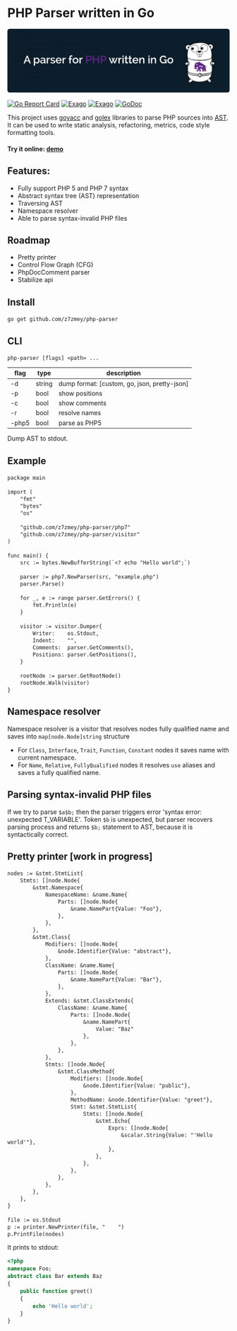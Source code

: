 <!--
  Title: PHP Parser
  Description: A Parser for PHP written in Go.
  Author: Slizov Vadym
  Keywords: php parser go golang ast
  -->

PHP Parser written in Go
========================

<img src="./parser.jpg" alt="PHP Parser written in Go" width="980"/>

[![Go Report Card](https://goreportcard.com/badge/github.com/z7zmey/php-parser)](https://goreportcard.com/report/github.com/z7zmey/php-parser)
[![Exago](https://api.exago.io:443/badge/tests/github.com/z7zmey/php-parser)](https://exago.io/project/github.com/z7zmey/php-parser)
[![Exago](https://api.exago.io:443/badge/cov/github.com/z7zmey/php-parser)](https://exago.io/project/github.com/z7zmey/php-parser)
[![GoDoc](https://godoc.org/github.com/z7zmey/php-parser?status.svg)](https://godoc.org/github.com/z7zmey/php-parser)

This project uses [goyacc](https://godoc.org/golang.org/x/tools/cmd/goyacc) and [golex](https://github.com/cznic/golex) libraries to parse PHP sources into [AST](https://en.wikipedia.org/wiki/Abstract_syntax_tree). It can be used to write static analysis, refactoring, metrics, code style formatting tools.

#### Try it online: [demo](https://php-parser.com)

Features:
---------

- Fully support PHP 5 and PHP 7 syntax
- Abstract syntax tree (AST) representation
- Traversing AST
- Namespace resolver
- Able to parse syntax-invalid PHP files

Roadmap
-------

- Pretty printer
- Control Flow Graph (CFG)
- PhpDocComment parser
- Stabilize api

Install
-------

```
go get github.com/z7zmey/php-parser
```

CLI
---

```
php-parser [flags] <path> ...
```

| flag  | type |                description                   |
|-------|------|----------------------------------------------|
|  -d   |string| dump format: [custom, go, json, pretty-json] |
|  -p   | bool | show positions                               |
|  -c   | bool | show comments                                |
|  -r   | bool | resolve names                                |
| -php5 | bool | parse as PHP5                                |

Dump AST to stdout.

Example
-------

```Golang
package main

import (
	"fmt"
	"bytes"
	"os"

	"github.com/z7zmey/php-parser/php7"
	"github.com/z7zmey/php-parser/visitor"
)

func main() {
	src := bytes.NewBufferString(`<? echo "Hello world";`)

	parser := php7.NewParser(src, "example.php")
	parser.Parse()

	for _, e := range parser.GetErrors() {
		fmt.Println(e)
	}

	visitor := visitor.Dumper{
		Writer:    os.Stdout,
		Indent:    "",
		Comments:  parser.GetComments(),
		Positions: parser.GetPositions(),
	}

	rootNode := parser.GetRootNode()
	rootNode.Walk(visitor)
}
```

Namespace resolver
------------------

Namespace resolver is a visitor that resolves nodes fully qualified name and saves into `map[node.Node]string` structure

- For `Class`, `Interface`, `Trait`, `Function`, `Constant` nodes it saves name with current namespace.
- For `Name`, `Relative`, `FullyQualified` nodes it resolves `use` aliases and saves a fully qualified name.

Parsing syntax-invalid PHP files
--------------------------------

If we try to parse `$a$b;` then the parser triggers error 'syntax error: unexpected T_VARIABLE'. Token `$b` is unexpected, but parser recovers parsing process and returns `$b;` statement to AST, because it is syntactically correct.

Pretty printer [work in progress]
---------------------------------

```Golang
nodes := &stmt.StmtList{
	Stmts: []node.Node{
		&stmt.Namespace{
			NamespaceName: &name.Name{
				Parts: []node.Node{
					&name.NamePart{Value: "Foo"},
				},
			},
		},
		&stmt.Class{
			Modifiers: []node.Node{
				&node.Identifier{Value: "abstract"},
			},
			ClassName: &name.Name{
				Parts: []node.Node{
					&name.NamePart{Value: "Bar"},
				},
			},
			Extends: &stmt.ClassExtends{
				ClassName: &name.Name{
					Parts: []node.Node{
						&name.NamePart{
							Value: "Baz"
						},
					},
				},
			},
			Stmts: []node.Node{
				&stmt.ClassMethod{
					Modifiers: []node.Node{
						&node.Identifier{Value: "public"},
					},
					MethodName: &node.Identifier{Value: "greet"},
					Stmt: &stmt.StmtList{
						Stmts: []node.Node{
							&stmt.Echo{
								Exprs: []node.Node{
									&scalar.String{Value: "'Hello world'"},
								},
							},
						},
					},
				},
			},
		},
	},
}

file := os.Stdout
p := printer.NewPrinter(file, "    ")
p.PrintFile(nodes)
```

It prints to stdout:

```PHP
<?php
namespace Foo;
abstract class Bar extends Baz
{
	public function greet()
	{
		echo 'Hello world';
	}
}
```
